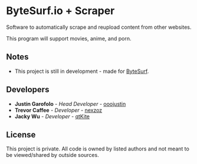 # ByteSurf.io + Scraper

Software to automatically scrape and reupload content from other websites.

This program will support movies, anime, and porn.

## Notes

* This project is still in development - made for [ByteSurf](https://bytesurf.io).

## Developers

* **Justin Garofolo** - *Head Developer* - [ooojustin](https://github.com/ooojustin)
* **Trevor Caffee** - *Developer* - [nexzoz](https://github.com/nexzoz)
* **Jacky Wu** - *Developer* - [qtKite](https://github.com/qtKite)

## License

This project is private. All code is owned by listed authors and not meant to be viewed/shared by outside sources.
